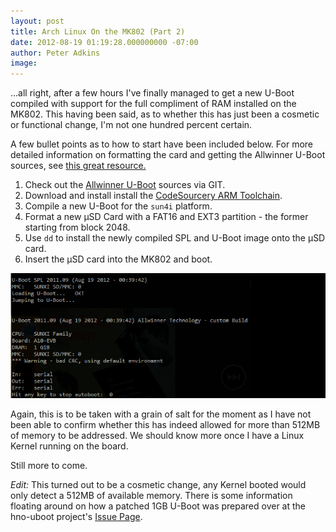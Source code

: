 ```yaml
---
layout: post
title: Arch Linux On the MK802 (Part 2)
date: 2012-08-19 01:19:28.000000000 -07:00
author: Peter Adkins
image:
---
```

...all right, after a few hours I've finally managed to get a new U-Boot compiled with support for the full compliment of RAM installed on the MK802. This having been said, as to whether this has just been a cosmetic or functional change, I'm not one hundred percent certain.

A few bullet points as to how to start have been included below. For more detailed information on formatting the card and getting the Allwinner U-Boot sources, see [this great resource.](http://rhombus-tech.net/allwinner_a10/a10_mmc_boot/)

1. Check out the [Allwinner U-Boot](https://github.com/hno/uboot-allwinner/) sources via GIT.
2. Download and install install the [CodeSourcery ARM Toolchain](http://www.mentor.com/embedded-software/sourcery-tools/sourcery-codebench/editions/lite-edition/).
3. Compile a new U-Boot for the `sun4i` platform.
4. Format a new μSD Card with a FAT16 and EXT3 partition - the former starting from block 2048.
5. Use `dd` to install the newly compiled SPL and U-Boot image onto the μSD card.
6. Insert the μSD card into the MK802 and boot.

![uBoot Memory](/assets/article_images/2012/mk802-uboot-memory.png)

Again, this is to be taken with a grain of salt for the moment as I have not been able to confirm whether this has indeed allowed for more than 512MB of memory to be addressed. We should know more once I have a Linux Kernel running on the board.

Still more to come.

*Edit:* This turned out to be a cosmetic change, any Kernel booted would only detect a 512MB of available memory. There is some information floating around on how a patched 1GB U-Boot was prepared over at the hno-uboot project's [Issue Page](https://github.com/hno/uboot-allwinner/issues/11).